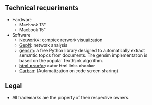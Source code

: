 ## Technical requeriments ##

* Hardware
    - Macbook 13"
    - Macbook 15"
* Software
    - [NetworkX](https://networkx.github.io/): complex network visualization
    - [Gephi](https://gephi.org/): network analysis
    - [gensim](https://pypi.org/project/gensim/): a free Python library designed to automatically extract semantic topics from documents. The gensim implementation is based on the popular TextRank algorithm.
    - [html-proofer](https://github.com/gjtorikian/html-proofer): outer html links checker 
    - [Carbon](https://carbon.now.sh/): (Automatization on code screen sharing)

## Legal ##

* All trademarks are the property of their respective owners.